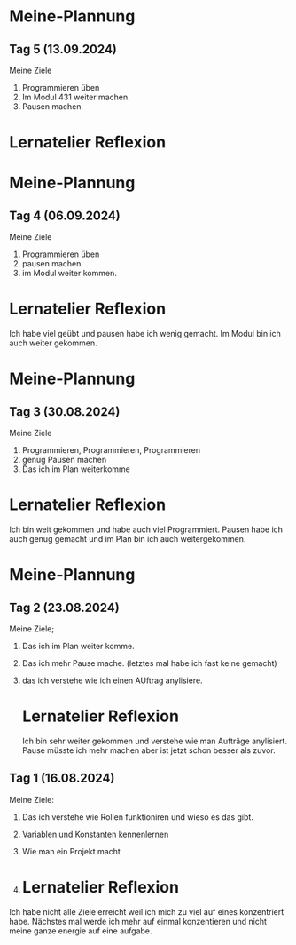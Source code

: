 # Meine-Plannung
## Tag 5 (13.09.2024)
Meine Ziele
1. Programmieren üben
2. Im Modul 431 weiter machen.
3. Pausen machen

 
 # Lernatelier Reflexion
 



# Meine-Plannung
## Tag 4 (06.09.2024)

Meine Ziele
1. Programmieren üben
2. pausen machen
3. im Modul weiter kommen.

 # Lernatelier Reflexion
Ich habe viel geübt und pausen habe ich wenig gemacht.
Im Modul bin ich auch weiter gekommen.
 


# Meine-Plannung
## Tag 3 (30.08.2024)

Meine Ziele
1. Programmieren, Programmieren, Programmieren
2. genug Pausen machen
3. Das ich im Plan weiterkomme

 # Lernatelier Reflexion

 Ich bin weit gekommen und habe auch viel Programmiert. Pausen habe ich auch genug gemacht und im Plan bin ich auch weitergekommen.


# Meine-Plannung

## Tag 2 (23.08.2024)
Meine Ziele;
1. Das ich im Plan weiter komme.
2. Das ich mehr Pause mache. (letztes mal habe ich fast keine gemacht)
3. das ich verstehe wie ich einen AUftrag anylisiere.

   # Lernatelier Reflexion

   Ich bin sehr weiter gekommen und verstehe wie man Aufträge anylisiert. Pause müsste ich mehr machen aber ist jetzt schon besser als zuvor.





## Tag 1 (16.08.2024)
Meine Ziele:
1. Das ich verstehe wie Rollen funktioniren und wieso es das gibt.
2. Variablen und Konstanten kennenlernen
3. Wie man ein Projekt macht

4. # Lernatelier Reflexion

Ich habe nicht alle Ziele erreicht weil ich mich zu viel auf eines konzentriert habe.
Nächstes mal werde ich mehr auf einmal konzentieren und nicht meine ganze energie auf eine aufgabe.
